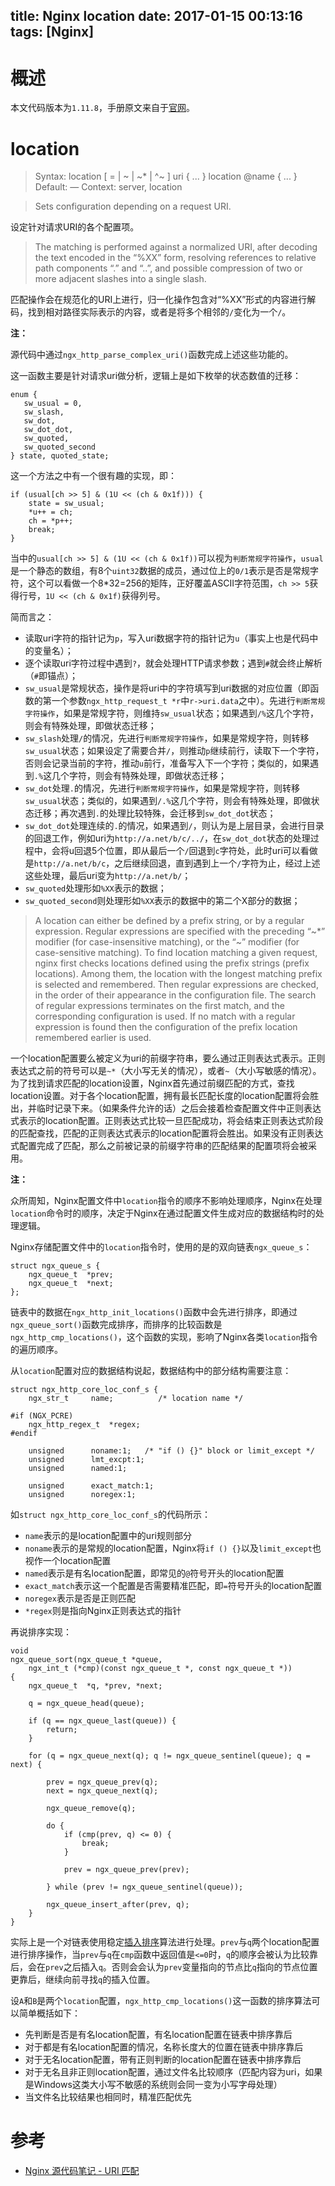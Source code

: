 title: Nginx location
date: 2017-01-15 00:13:16
tags: [Nginx]
---

# 概述

本文代码版本为`1.11.8`，手册原文来自于[官网](https://nginx.org/en/docs/http/ngx_http_core_module.html#location)。

# location

> Syntax:	location [ = | ~ | ~* | ^~ ] uri { ... }
location @name { ... }
Default:	—
Context:	server, location

> Sets configuration depending on a request URI.

设定针对请求URI的各个配置项。

> The matching is performed against a normalized URI, after decoding the text encoded in the “%XX” form, resolving references to relative path components “.” and “..”, and possible compression of two or more adjacent slashes into a single slash.

匹配操作会在规范化的URI上进行，归一化操作包含对“%XX”形式的内容进行解码，找到相对路径实际表示的内容，或者是将多个相邻的`/`变化为一个`/`。

**注：**

源代码中通过`ngx_http_parse_complex_uri()`函数完成上述这些功能的。

这一函数主要是针对请求uri做分析，逻辑上是如下枚举的状态数值的迁移：

```
enum {
   sw_usual = 0,
   sw_slash,
   sw_dot,
   sw_dot_dot,
   sw_quoted,
   sw_quoted_second
} state, quoted_state;
```

这一个方法之中有一个很有趣的实现，即：

```
if (usual[ch >> 5] & (1U << (ch & 0x1f))) {
	state = sw_usual;
	*u++ = ch;
	ch = *p++;
	break;
}
```

当中的`usual[ch >> 5] & (1U << (ch & 0x1f))`可以视为`判断常规字符操作`，`usual`是一个静态的数组，有8个`uint32`数据的成员，通过位上的`0/1`表示是否是常规字符，这个可以看做一个8*32=256的矩阵，正好覆盖ASCII字符范围，`ch >> 5`获得行号，`1U << (ch & 0x1f)`获得列号。

简而言之：

+ 读取uri字符的指针记为`p`，写入uri数据字符的指针记为`u`（事实上也是代码中的变量名）；
+ 逐个读取uri字符过程中遇到`?`，就会处理HTTP请求参数；遇到`#`就会终止解析（`#`即锚点）；
+ `sw_usual`是常规状态，操作是将uri中的字符填写到uri数据的对应位置（即函数的第一个参数`ngx_http_request_t *r`中`r->uri.data`之中）。先进行`判断常规字符操作`，如果是常规字符，则维持`sw_usual`状态；如果遇到`/%`这几个字符，则会有特殊处理，即做状态迁移；
+ `sw_slash`处理`/`的情况，先进行`判断常规字符操作`，如果是常规字符，则转移`sw_usual`状态；如果设定了需要合并`/`，则推动`p`继续前行，读取下一个字符，否则会记录当前的字符，推动`u`前行，准备写入下一个字符；类似的，如果遇到`.%`这几个字符，则会有特殊处理，即做状态迁移；
+ `sw_dot`处理`.`的情况，先进行`判断常规字符操作`，如果是常规字符，则转移`sw_usual`状态；类似的，如果遇到`/.%`这几个字符，则会有特殊处理，即做状态迁移；再次遇到`.`的处理比较特殊，会迁移到`sw_dot_dot`状态；
+ `sw_dot_dot`处理连续的`.`的情况，如果遇到`/`，则认为是上层目录，会进行目录的回退工作，例如uri为`http://a.net/b/c/../`，在`sw_dot_dot`状态的处理过程中，会将u回退5个位置，即从最后一个`/`回退到`c`字符处，此时uri可以看做是`http://a.net/b/c`，之后继续回退，直到遇到上一个`/`字符为止，经过上述这些处理，最后uri变为`http://a.net/b/`；
+ `sw_quoted`处理形如`%XX`表示的数据；
+ `sw_quoted_second`则处理形如`%XX`表示的数据中的第二个X部分的数据；

> A location can either be defined by a prefix string, or by a regular expression. Regular expressions are specified with the preceding “~*” modifier (for case-insensitive matching), or the “~” modifier (for case-sensitive matching). To find location matching a given request, nginx first checks locations defined using the prefix strings (prefix locations). Among them, the location with the longest matching prefix is selected and remembered. Then regular expressions are checked, in the order of their appearance in the configuration file. The search of regular expressions terminates on the first match, and the corresponding configuration is used. If no match with a regular expression is found then the configuration of the prefix location remembered earlier is used.

一个location配置要么被定义为uri的前缀字符串，要么通过正则表达式表示。正则表达式之前的符号可以是`~*`（大小写无关的情况），或者`~`（大小写敏感的情况）。为了找到请求匹配的location设置，Nginx首先通过前缀匹配的方式，查找location设置。对于各个location配置，拥有最长匹配长度的location配置将会胜出，并临时记录下来。（如果条件允许的话）之后会接着检查配置文件中正则表达式表示的location配置。正则表达式比较一旦匹配成功，将会结束正则表达式阶段的匹配查找，匹配的正则表达式表示的location配置将会胜出。如果没有正则表达式配置完成了匹配，那么之前被记录的前缀字符串的匹配结果的配置项将会被采用。

**注：**

众所周知，Nginx配置文件中`location`指令的顺序不影响处理顺序，Nginx在处理`location`命令时的顺序，决定于Nginx在通过配置文件生成对应的数据结构时的处理逻辑。

Nginx存储配置文件中的`location`指令时，使用的是的双向链表`ngx_queue_s`：

```
struct ngx_queue_s {
    ngx_queue_t  *prev;
    ngx_queue_t  *next;
};
```

链表中的数据在`ngx_http_init_locations()`函数中会先进行排序，即通过`ngx_queue_sort()`函数完成排序，而排序的比较函数是`ngx_http_cmp_locations()`，这个函数的实现，影响了Nginx各类`location`指令的遍历顺序。

从`location`配置对应的数据结构说起，数据结构中的部分结构需要注意：

```
struct ngx_http_core_loc_conf_s {
    ngx_str_t     name;          /* location name */

#if (NGX_PCRE)
    ngx_http_regex_t  *regex;
#endif

    unsigned      noname:1;   /* "if () {}" block or limit_except */
    unsigned      lmt_excpt:1;
    unsigned      named:1;

    unsigned      exact_match:1;
    unsigned      noregex:1;
```

如`struct ngx_http_core_loc_conf_s`的代码所示：

+ `name`表示的是location配置中的uri规则部分
+ `noname`表示的是常规的location配置，Nginx将`if () {}`以及`limit_except`也视作一个location配置
+ `named`表示是有名location配置，即常见的`@`符号开头的location配置
+ `exact_match`表示这一个配置是否需要精准匹配，即`=`符号开头的location配置
+ `noregex`表示是否是正则匹配
+ `*regex`则是指向Nginx正则表达式的指针

再说排序实现：

```
void
ngx_queue_sort(ngx_queue_t *queue,
    ngx_int_t (*cmp)(const ngx_queue_t *, const ngx_queue_t *))
{
    ngx_queue_t  *q, *prev, *next;

    q = ngx_queue_head(queue);

    if (q == ngx_queue_last(queue)) {
        return;
    }

    for (q = ngx_queue_next(q); q != ngx_queue_sentinel(queue); q = next) {

        prev = ngx_queue_prev(q);
        next = ngx_queue_next(q);

        ngx_queue_remove(q);

        do {
            if (cmp(prev, q) <= 0) {
                break;
            }

            prev = ngx_queue_prev(prev);

        } while (prev != ngx_queue_sentinel(queue));

        ngx_queue_insert_after(prev, q);
    }
}
```

实际上是一个对链表使用稳定[插入排序](https://zh.wikipedia.org/wiki/%E6%8F%92%E5%85%A5%E6%8E%92%E5%BA%8F)算法进行处理。`prev`与`q`两个location配置进行排序操作，当`prev`与`q`在`cmp`函数中返回值是`<=0`时，`q`的顺序会被认为比较靠后，会在`prev`之后插入`q`。否则会会认为`prev`变量指向的节点比`q`指向的节点位置更靠后，继续向前寻找`q`的插入位置。

设`A`和`B`是两个`location`配置，`ngx_http_cmp_locations()`这一函数的排序算法可以简单概括如下：

+ 先判断是否是有名location配置，有名location配置在链表中排序靠后
+ 对于都是有名location配置的情况，名称长度大的位置在链表中排序靠后
+ 对于无名location配置，带有正则判断的location配置在链表中排序靠后
+ 对于无名且非正则location配置，通过文件名比较顺序（匹配内容为uri，如果是Windows这类大小写不敏感的系统则会同一变为小写字母处理）
+ 当文件名比较结果也相同时，精准匹配优先

# 参考

+ [Nginx 源代码笔记 - URI 匹配](http://ialloc.org/posts/2013/08/21/ngx-notes-http-location/)




